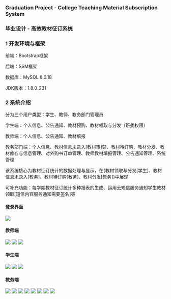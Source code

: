 ### Graduation Project - College Teaching Material Subscription System
### 毕业设计 - 高效教材征订系统
### 1 开发环境与框架

前端：Bootstrap框架

后端：SSM框架

数据库：MySQL 8.0.18

JDK版本：1.8.0_231
### 2 系统介绍
分为三个用户类型：学生、教师、教务部门管理员

学生端：个人信息、公告通知、教材预购、教材领取与分发（班委权限）

教师端：个人信息、公告通知、教材填报

教务部门端：个人信息、教材信息未录入[教材审核]、教材待订购、教材分发、教材库存与信息管理、对外购书订单管理、教师教材填报管理、公告通知管理、系统管理

该系统核心为教材征订统计的数据处理与显示，在{教材领取与分发[学生]、教材信息未录入[教务]、教材待订购[教务]、教材分发[教务]}中展现

可补充功能：每学期教材征订统计多种报表的生成、运用云短信服务通知学生教材领取[短信内容服务通知需要签名]等

#### 登录界面
![](https://github.com/YangZejiang/gallery/blob/master/boot_tsm/index.png?raw=true)

#### 教师端
![](https://github.com/YangZejiang/gallery/blob/master/boot_tsm/tch1.png?raw=true)
![](https://github.com/YangZejiang/gallery/blob/master/boot_tsm/tch2.png?raw=true)
![](https://github.com/YangZejiang/gallery/blob/master/boot_tsm/tch3.png?raw=true)

#### 学生端
![](https://github.com/YangZejiang/gallery/blob/master/boot_tsm/stu1.png?raw=true)
![](https://github.com/YangZejiang/gallery/blob/master/boot_tsm/stu2.png?raw=true)
![](https://github.com/YangZejiang/gallery/blob/master/boot_tsm/stu3.png?raw=true)

#### 教务端
![](https://github.com/YangZejiang/gallery/blob/master/boot_tsm/ad1.png?raw=true)
![](https://github.com/YangZejiang/gallery/blob/master/boot_tsm/ad2.png?raw=true)
![](https://github.com/YangZejiang/gallery/blob/master/boot_tsm/ad3.png?raw=true)
![](https://github.com/YangZejiang/gallery/blob/master/boot_tsm/ad4.png?raw=true)
![](https://github.com/YangZejiang/gallery/blob/master/boot_tsm/ad5.png?raw=true)
![](https://github.com/YangZejiang/gallery/blob/master/boot_tsm/ad6.png?raw=true)
![](https://github.com/YangZejiang/gallery/blob/master/boot_tsm/ad7.png?raw=true)
![](https://github.com/YangZejiang/gallery/blob/master/boot_tsm/ad8.png?raw=true)

